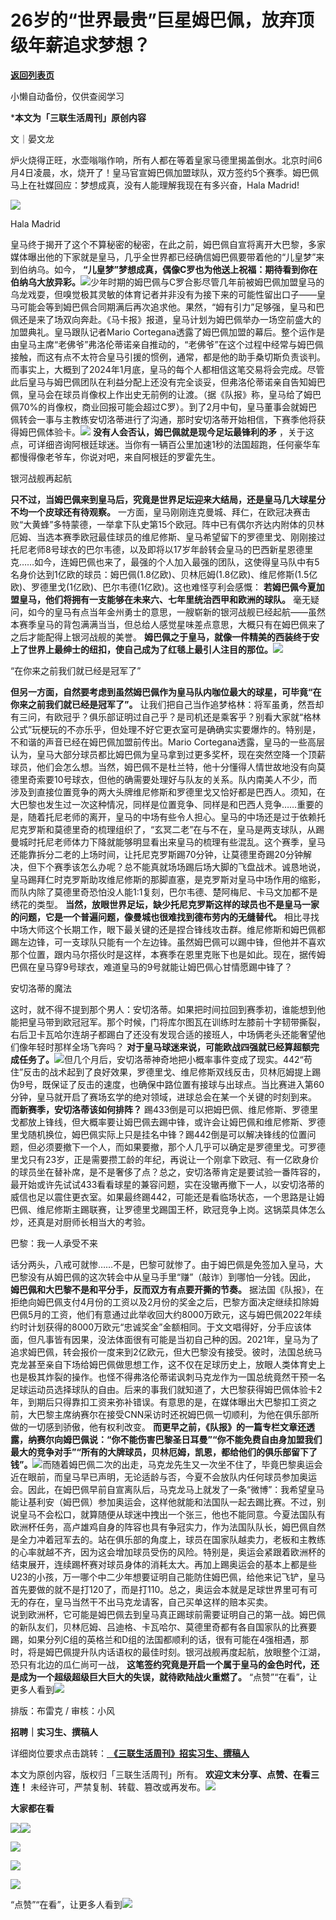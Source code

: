 # 26岁的“世界最贵”巨星姆巴佩，放弃顶级年薪追求梦想？

[**返回列表页**](/gzh/三联生活周刊)

小懒自动备份，仅供查阅学习

***本文为「三联生活周刊」原创内容**

文｜晏文龙

炉火烧得正旺，水壶嗡嗡作响，所有人都在等着皇家马德里揭盖倒水。北京时间6月4日凌晨，水，烧开了！皇马官宣姆巴佩加盟球队，双方签约5个赛季。姆巴佩马上在社媒回应：梦想成真，没有人能理解我现在有多兴奋，Hala
Madrid!

![](https://mmbiz.qpic.cn/mmbiz_png/c2Sib3Mp7pONaGwvbtPiaptiauAQQMAu848KuBWnSYW53ico5I1hO4pKUyfVNPibf0fbCeciaibicCl8cTyvFic2bk1AZbw/640?wx_fmt=png&from;=appmsg)

Hala Madrid

皇马终于揭开了这个不算秘密的秘密，在此之前，姆巴佩自宣将离开大巴黎，多家媒体曝出他的下家就是皇马，几乎全世界都已经确信姆巴佩要带着他的“儿皇梦”来到伯纳乌。如今，
**“儿皇梦”梦想成真，偶像C罗也为他送上祝福：期待看到你在伯纳乌大放异彩。**![](https://mmbiz.qpic.cn/mmbiz_jpg/VkpaUkchBmViafN5Q8la80HFYic5wvicMxn0VNibXSjWDOQVg5JqLn3CvbI0DaPfRO70V3NTNmw6atPvte3B6seFkQ/640?wx_fmt=jpeg&from;=appmsg)少年时期的姆巴佩与C罗合影尽管几年前被姆巴佩加盟皇马的乌龙戏耍，但嗅觉极其灵敏的体育记者并非没有为接下来的可能性留出口子——皇马可能会等到姆巴佩合同期满后再次追求他。果然，“姆有引力”足够强，皇马和巴佩还是来了场双向奔赴。《马卡报》报道，皇马计划为姆巴佩举办一场空前盛大的加盟典礼。皇马跟队记者Mario
Cortegana透露了姆巴佩加盟的幕后。整个运作是由皇马主席“老佛爷”弗洛伦蒂诺亲自推动的，“老佛爷”在这个过程中经常与姆巴佩接触，而这有点不太符合皇马引援的惯例，通常，都是他的助手桑切斯负责谈判。而事实上，大概到了2024年1月底，皇马的每个人都相信这笔交易将会完成。尽管此后皇马与姆巴佩团队在利益分配上还没有完全谈妥，但弗洛伦蒂诺亲自告知姆巴佩，皇马会在球员肖像权上作出史无前例的让渡。（据《队报》称，皇马给了姆巴佩70%的肖像权，商业回报可能会超过C罗）。到了2月中旬，皇马董事会就姆巴佩转会一事与主教练安切洛蒂进行了沟通，那时安切洛蒂开始相信，下赛季他将获得姆巴佩体验卡。![](https://mmbiz.qpic.cn/mmbiz_jpg/VkpaUkchBmViafN5Q8la80HFYic5wvicMxnJBg0G6gXaQwpeztTHoBibyfu2JERyh41VxLlVN5xmf2712M20WNFn4Q/640?wx_fmt=jpeg&from;=appmsg)
**没有人会否认，姆巴佩就是现今足坛最锋利的矛**
，关于这点，可详细咨询阿根廷球迷。当你有一辆百公里加速1秒的法国超跑，任何豪华车都慢得像老爷车，你说对吧，来自阿根廷的罗霍先生。

银河战舰再起航

 **只不过，当姆巴佩来到皇马后，究竟是世界足坛迎来大结局，还是皇马几大球星分不均一个皮球还有待观察。**
一方面，皇马刚刚连克曼城、拜仁，在欧冠决赛击败“大黄蜂”多特蒙德，一举拿下队史第15个欧冠。阵中已有偶尔齐达内附体的贝林厄姆、当选本赛季欧冠最佳球员的维尼修斯、皇马希望留下的罗德里戈、刚刚接过托尼老师8号球衣的巴尔韦德，以及即将以17岁年龄转会皇马的巴西新星恩德里克……如今，连姆巴佩也来了，最强的个人加入最强的团队，这使得皇马队中有5名身价达到1亿欧的球员：姆巴佩(1.8亿欧)、贝林厄姆(1.8亿欧)、维尼修斯(1.5亿欧)、罗德里戈(1亿欧)、巴尔韦德(1亿欧)。这也难怪亨利会感慨：
**若姆巴佩今夏加盟皇马，他们将拥有一支能够在未来六、七年里统治西甲和欧洲的球队。**
毫无疑问，如今的皇马有点当年金州勇士的意思，一艘崭新的银河战舰已经起航——虽然本赛季皇马的背包满满当当，但总给人感觉星味差点意思，大概只有在姆巴佩来了之后才能配得上银河战舰的美誉。
**姆巴佩之于皇马，就像一件精美的西装终于安上了世界上最绅士的纽扣，使自己成为了红毯上最引人注目的那位。**![](https://mmbiz.qpic.cn/mmbiz_jpg/VkpaUkchBmViafN5Q8la80HFYic5wvicMxn7vEvEwiagBwR5iaAAyqkdhoCZONPR8mrSLFNH3saPmpEGyoQhiaa3Htfw/640?wx_fmt=jpeg&from;=appmsg)

“在你来之前我们就已经是冠军了”

 **但另一方面，自然要考虑到虽然姆巴佩作为皇马队内咖位最大的球星，可毕竟“在你来之前我们就已经是冠军了”。**
让我们把自己当作追梦格林：将军虽勇，然吾却有三问，有欧冠乎？俱乐部证明过自己乎？是司机还是乘客乎？别看大家就“格林公式”玩梗玩的不亦乐乎，但处理不好它更衣室可是确确实实要爆炸的。特别是，不和谐的声音已经在姆巴佩加盟前传出。Mario
Cortegana透露，皇马的一些高层认为，皇马大部分球员都比姆巴佩为皇马拿到过更多奖杯，现在突然空降一个顶薪球员，他们会怎么想。当然，姆巴佩不是杜兰特，他十分懂得人情世故地没有向莫德里奇索要10号球衣，但他的确需要处理好与队友的关系。队内南美人不少，而涉及到直接位置竞争的两大头牌维尼修斯和罗德里戈又恰好都是巴西人。须知，在大巴黎也发生过一次这种情况，同样是位置竞争、同样是和巴西人竞争……重要的是，随着托尼老师的离开，皇马的中场有些令人担心。皇马的中场还是过于依赖托尼克罗斯和莫德里奇的梳理组织了，“玄冥二老”在与不在，皇马是两支球队，从踢曼城时托尼老师体力下降就能够明显看出来皇马的梳理有些混乱。这个赛季，皇马还能靠拆分二老的上场时间，让托尼克罗斯踢70分钟，让莫德里奇踢20分钟解决，但下个赛季该怎么办呢？总不能真就场场踢后场大脚的飞盘战术。诚恳地说，皇马踢拜仁时克罗斯助攻维尼修斯的那脚直塞，是克罗斯对皇马中场作用的缩影，而队内除了莫德里奇恐怕没人能1:1复刻，巴尔韦德、楚阿梅尼、卡马文加都不是绣花的类型。
**当然，放眼世界足坛，缺少托尼克罗斯这样的球员也不是皇马一家的问题，它是一个普遍问题，像曼城也很难找到德布劳内的无缝替代。**
相比寻找中场大师这个长期工作，眼下最关键的还是捏合锋线攻击群。维尼修斯和姆巴佩都踢左边锋，可一支球队只能有一个左边锋。虽然姆巴佩可以踢中锋，但他并不喜欢那个位置，跟内马尔搭伙时是这样，本赛季在恩里克账下也是如此。现在，据传姆巴佩在皇马穿9号球衣，难道皇马的9号就能让姆巴佩心甘情愿踢中锋了？

安切洛蒂的魔法

这时，就不得不提到那个男人：安切洛蒂。如果把时间拉回到赛季初，谁能想到他能把皇马带到欧冠冠军。那个时候，门将库尔图瓦在训练时左膝前十字韧带撕裂，右后卫卡瓦哈尔连胡子都踢白了还没有发现合适的接班人，中场俩老头还能奢望他们像年轻时那样全场飞奔吗？
**对于皇马球迷来说，可能欧战四强就已经算超额完成任务了。**![](https://mmbiz.qpic.cn/mmbiz_jpg/VkpaUkchBmViafN5Q8la80HFYic5wvicMxntafYvjwKDSlhRME9a9UCsl5jnD2iapxianYLUm4z3cCU6mHw6fRpoMpA/640?wx_fmt=jpeg&from;=appmsg)但几个月后，安切洛蒂神奇地把小概率事件变成了现实。442“苟住”反击的战术起到了良好效果，罗德里戈、维尼修斯双线反击，贝林厄姆提上踢伪9号，既保证了反击的速度，也确保中路位置有接球与出球点。当比赛进入第60分钟，皇马就开启了赛场玄学的绝对领域，进球总会在某一个关键的时刻到来。
**而新赛季，安切洛蒂该如何排阵？**
踢433倒是可以把姆巴佩、维尼修斯、罗德里戈都放上锋线，但大概率要让姆巴佩去踢中锋，或许会让姆巴佩和维尼修斯、罗德里戈随机换位，姆巴佩实际上只是挂名中锋？踢442倒是可以解决锋线的位置问题，但必须要撤下一个人，而如果要撤，那个人几乎可以确定是罗德里戈。可罗德里戈只有23岁，正是需要攒工龄的年纪，再说让一个刚拿下欧冠、有一亿欧身价的球员坐在替补席，是不是奢侈了点？总之，安切洛蒂肯定是要试验一番阵容的，最开始或许先试试433看看球星的兼容问题，实在没辙再撤下一人，以安切洛蒂的威信也足以震住更衣室。如果最终踢442，可能还是看临场状态，一个思路是让姆巴佩、维尼修斯主踢联赛，让罗德里戈踢国王杯，欧冠竞争上岗。这锅菜具体怎么炒，还真是对厨师长相当大的考验。

巴黎：我一人承受不来

话分两头，八戒可就惨……不是，巴黎可就惨了。由于姆巴佩是免签加入皇马，大巴黎没有从姆巴佩的这次转会中从皇马手里“赚”（敲诈）到哪怕一分钱。因此，
**姆巴佩和大巴黎不是和平分手，反而双方有点要开撕的节奏。**
据法国《队报》，在拒绝向姆巴佩支付4月份的工资以及2月份的奖金之后，巴黎方面决定继续扣除姆巴佩5月的工资，他们有意通过此举收回大约8000万欧元，这与姆巴佩2022年续约时计划获得的8000万欧元“忠诚奖金”金额相同。于文文唱得好，分手应该体面，但凡事皆有因果，没法体面很有可能是当初自己种的因。2021年，皇马为了追求姆巴佩，转会报价一度来到2亿欧元，但大巴黎没有接受。彼时，法国总统马克龙甚至亲自下场给姆巴佩做思想工作，这不仅在足球历史上，放眼人类体育史上也是极其炸裂的操作。也怪不得弗洛伦蒂诺讽刺马克龙作为一国总统竟然干预一名足球运动员选择球队的自由。后来的事我们就知道了，大巴黎获得姆巴佩体验卡2年，到期后只得靠扣工资来弥补错误。有意思的是，在媒体曝出大巴黎扣工资之前，大巴黎主席纳赛尔在接受CNN采访时还祝姆巴佩一切顺利，为他在俱乐部所做的一切感到骄傲，他有权利改变。
**而更早之前，《队报》的一篇专栏文章还透露，纳赛尔向姆巴佩说：“你不能伤害巴黎圣日耳曼”“你不能免费自由身加盟我们最大的竞争对手”“所有的大牌球员，贝林厄姆，凯恩，都给他们的俱乐部留下了钱”。**![](https://mmbiz.qpic.cn/mmbiz_jpg/VkpaUkchBmViafN5Q8la80HFYic5wvicMxnPde8j1IXECwHmwIvcNf0FeN1GNLujaHbia9UaCXTvuNsH1T7ibmoAKsQ/640?wx_fmt=jpeg&from;=appmsg)而随着姆巴佩二次的出走，马克龙先生又一次坐不住了，毕竟巴黎奥运会近在眼前，而皇马早已声明，无论适龄与否，今夏不会放队内任何球员参加奥运会。因此，在姆巴佩早前自宣离队后，马克龙马上就发了一条“微博”：我希望皇马能让基利安（姆巴佩）参加奥运会，这样他就能和法国队一起去踢比赛。不过，别说皇马不会松口，就算随便从球迷中拽出一个张三，他也不能同意。今夏法国队有欧洲杯任务，高卢雄鸡自身的阵容也具有争冠实力，作为法国队队长，姆巴佩自然是全力冲着冠军去的。站在俱乐部的角度上，球员在国家队越卖力，老板和主教练的心率就越不齐，因为这会增加球员受伤的风险。特别是，奥运会紧跟着欧洲杯的结束展开，连续踢杯赛对球员身体的消耗太大。再加上踢奥运会的基本上都是些U23的小孩，万一哪个中二少年想要证明自己能防住姆巴佩，给他来记飞铲，皇马首先要做的就不是打120了，而是打110。总之，奥运会本就是足球世界里可有可无的存在，皇马当然干不出马克龙请客，自己买单这样的赔本买卖。  
说到欧洲杯，它可能是姆巴佩去到皇马真正踢球前需要证明自己的第一战。姆巴佩的新队友们，贝林厄姆、吕迪格、卡瓦哈尔、莫德里奇都有各自国家队的比赛要踢，如果分列C组的英格兰和D组的法国都顺利的话，很有可能在4强相遇，那时，将是姆巴佩提升队内话语权的最佳时刻。银河战舰再度起航，放眼整个江湖，恐只有北边的瓜仁尚可一战，
**这笔签约究竟是开启一个属于皇马的金色时代，还是成为一个超级超级巨大巨大的失误，就待欧陆战火重燃了。**
“点赞”“在看”，让更多人看到![](https://mmbiz.qpic.cn/mmbiz_gif/c2Sib3Mp7pON9hkSZwdTibRHNZSMPyiapUCHJwlyoZVBC3SfmPmF0VKjkm3NiaToQloHFJ6icyicqZnqgXp6pSQJt5gg/640?wx_fmt=gif&from;=appmsg&wxfrom;=5&wx;_lazy=1&tp;=wxpic)  
  
  
  
  
  

排版：布雷克 / 审核：小风

  
 **招聘｜实习生、撰稿人**  

详细岗位要求点击跳转：[
**《三联生活周刊》招实习生、撰稿人**](http://mp.weixin.qq.com/s?__biz=MTc5MTU3NTYyMQ==&mid=2651136871&idx=3&sn=f1c0777fe9d31881e5dfca68ebc2937f&chksm=5907324d6e70bb5b3546dfe1c7b31b5fe05664bebbf36356ba9a1a352e0678444cad62875ad4&scene=21#wechat_redirect)

本文为原创内容，版权归「三联生活周刊」所有。 **欢迎文末分享、点赞、在看三连！**
未经许可，严禁复制、转载、篡改或再发布。![](https://mmbiz.qpic.cn/sz_mmbiz_png/Gg7Qtoh7Aic9ZTmAdCc80b4nD7xicgPt863QWU7oNswDx19XrjfTtSl8QwatY2EEZGuNd1WRRiapDZjcDhTnNYmBg/640?wx_fmt=other&wxfrom;=5&wx;_lazy=1&wx;_co=1&retryload;=1&tp;=webp)

 **大家都在看**

[![](https://mmbiz.qpic.cn/mmbiz_png/c2Sib3Mp7pOP1y39gUSO2bM9BtibWicOrOBCtBgPBEUOlfHliazInMB0Leg42N1ZQLMc6NZmeauZ1odaj2hK2cqvrQ/640?wx_fmt=png&from;=appmsg&wxfrom;=5&wx;_lazy=1&wx;_co=1&tp;=wxpic)](http://mp.weixin.qq.com/s?__biz=MTc5MTU3NTYyMQ==&mid=2651378715&idx=1&sn=20af659362888f978dba8f811b993a1d&chksm=590ac5316e7d4c27a706eff76baa37e4311f792ce38290a7529bf5aea6b113bca14e0a7d69e7&scene=21#wechat_redirect)[![](https://mmbiz.qpic.cn/mmbiz_jpg/c2Sib3Mp7pOO6eP76FUibGfOL5noz6wiaxTaRsx0nhdA82v0Ec8andSibQkX21N1c3CsQuMNeqhAqUBUKxEQnkp2fA/640?wx_fmt=jpeg&from;=appmsg&wxfrom;=5&wx;_lazy=1&wx;_co=1&tp;=wxpic)](http://mp.weixin.qq.com/s?__biz=MTc5MTU3NTYyMQ==&mid=2651377114&idx=1&sn=4dd351136cb38f6757432b3a392937e7&chksm=590adcf06e7d55e6b27bc638f070c59e0080908f2b0926c11c1886331f741e598238241828f0&scene=21#wechat_redirect)

[![](https://mmbiz.qpic.cn/mmbiz_png/c2Sib3Mp7pOPR9uNqh1SCYYqvLRkwT5zhBqYbkTep0u8QRia8BCr818diaUbdTykcAn8NMJplv1knpicKEkNJZDy6A/640?wx_fmt=png&from;=appmsg&tp;=wxpic&wxfrom;=5&wx;_lazy=1&wx;_co=1)](http://mp.weixin.qq.com/s?__biz=MTc5MTU3NTYyMQ==&mid=2651384227&idx=1&sn=560fe58f2f6d1f5061e1535f69f1b341&chksm=590af8896e7d719f10e6e11b220414573ddb48d1fcff390e59d298c628d7635821e8e476e4a0&scene=21#wechat_redirect)

  
![](https://mmbiz.qpic.cn/sz_mmbiz_png/Gg7Qtoh7Aic9ZTmAdCc80b4nD7xicgPt86k1kgpU51hWCHjV92ryhVW35PLCvLhxLw9XDhXjgeDyZhHSx5EbRcfg/640?wx_fmt=other&wxfrom;=5&wx;_lazy=1&wx;_co=1&retryload;=1&tp;=webp)  

[![](https://mmbiz.qpic.cn/mmbiz_jpg/c2Sib3Mp7pOPR9uNqh1SCYYqvLRkwT5zhibMxIgQysjsovxBlJZAgTDjp4K4ib6LtTDyCcWCG0kQPPiblcrBTPdPRQ/640?wx_fmt=jpeg&from;=appmsg&wxfrom;=13&tp;=wxpic)]()

  
  
“点赞”“在看”，让更多人看到![](https://mmbiz.qpic.cn/mmbiz_gif/c2Sib3Mp7pON9hkSZwdTibRHNZSMPyiapUCHJwlyoZVBC3SfmPmF0VKjkm3NiaToQloHFJ6icyicqZnqgXp6pSQJt5gg/640?wx_fmt=gif&from;=appmsg&wxfrom;=13&wx;_lazy=1&tp;=wxpic)


